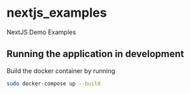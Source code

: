 # nextjs_examples

NextJS Demo Examples

## Running the application in development

Build the docker container by running

```bash
sudo docker-compose up --build
```
